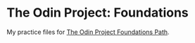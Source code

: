 # The Odin Project: Foundations
My practice files for [The Odin Project Foundations Path](https://www.theodinproject.com/paths/foundations).
